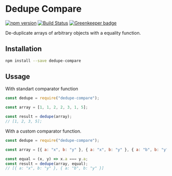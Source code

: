# Dedupe Compare

[![npm version](https://badge.fury.io/js/dedupe-compare.svg)](https://badge.fury.io/js/dedupe-compare)
[![Build Status](https://travis-ci.org/Tiim/dedupe-compare.svg?branch=master)](https://travis-ci.org/Tiim/dedupe-compare)
[![Greenkeeper badge](https://badges.greenkeeper.io/Tiim/dedupe-compare.svg)](https://greenkeeper.io/)

De-duplicate arrays of arbitrary objects with a equality function.

## Installation

```sh
npm install --save dedupe-compare
```

## Ussage

With standart comparator function

```js
const dedupe = require("dedupe-compare");

const array = [1, 1, 2, 2, 3, 1, 5];

const result = dedupe(array);
// [1, 2, 3, 5];
```

With a custom comparator function.

```js
const dedupe = require("dedupe-compare");

const array = [{ a: "x", b: "y" }, { a: "x", b: "y" }, { a: "b", b: "y" }];

const equal = (x, y) => x.a === y.a;
const result = dedupe(array, equal);
// [{ a: "x", b: "y" }, { a: "b", b: "y" }]
```
